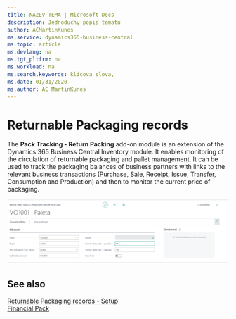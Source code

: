 ```yaml
---
title: NAZEV TEMA | Microsoft Docs
description: Jednoduchy popis tematu
author: ACMartinKunes
ms.service: dynamics365-business-central
ms.topic: article
ms.devlang: na
ms.tgt_pltfrm: na
ms.workload: na
ms.search.keywords: klicova slova, 
ms.date: 01/31/2020
ms.author: AC MartinKunes
---
```

# Returnable Packaging records

The **Pack Tracking - Return Packing** add-on module is an extension of the Dynamics 365 Business Central Inventory module. It enables monitoring of the circulation of returnable packaging and pallet management. It can be used to track the packaging balances of business partners with links to the relevant business transactions (Purchase, Sale, Receipt, Issue, Transfer, Consumption and Production) and then to monitor the current price of packaging.


![Pack Tracking - Return Packing](media/pack_tracking_return_packing.png "Pack Tracking - Return Packing")

## See also

[Returnable Packaging records - Setup](ac-pack-tracking-return-packing-setup.md)  
[Financial Pack](ac-finance-pack.md)
